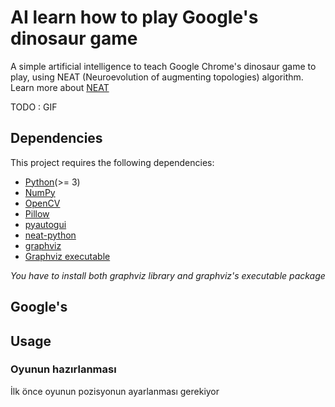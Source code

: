 # AI learn how to play Google's dinosaur game
A simple artificial intelligence to teach Google Chrome's dinosaur game to play, using NEAT (Neuroevolution of augmenting topologies) algorithm. Learn more about [NEAT](https://en.wikipedia.org/wiki/Neuroevolution_of_augmenting_topologies)

TODO : GIF

## Dependencies
This project requires the following dependencies:
* [Python](https://www.python.org/downloads)(>= 3)
* [NumPy](http://www.numpy.org)
* [OpenCV](https://opencv.org/releases/)
* [Pillow](https://pillow.readthedocs.io/en/stable/installation.html)
* [pyautogui](https://pyautogui.readthedocs.io/en/latest/install.html)
* [neat-python](https://neat-python.readthedocs.io/en/latest/installation.html)
* [graphviz](https://pypi.org/project/graphviz/)
* [Graphviz executable](https://www.graphviz.org/download/)

*You have to install both graphviz library and graphviz's executable package*

## Google's 

## Usage

### Oyunun hazırlanması
İlk önce oyunun pozisyonun ayarlanması gerekiyor
